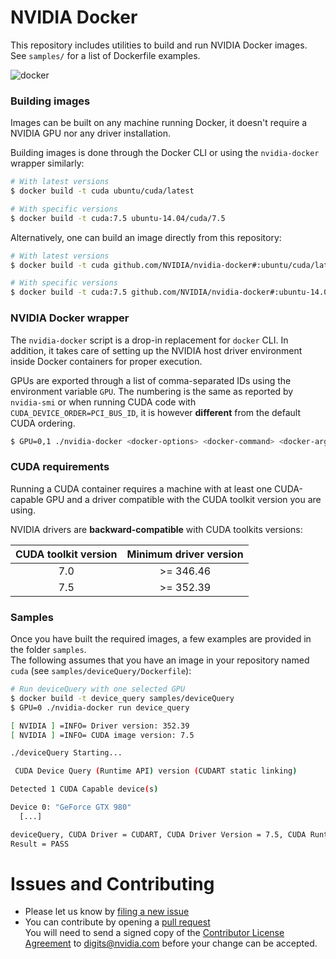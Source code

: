 # NVIDIA Docker
This repository includes utilities to build and run NVIDIA Docker images.  
See ```samples/``` for a list of Dockerfile examples.

![docker](https://cloud.githubusercontent.com/assets/3028125/10951709/c9b9dd6e-82f3-11e5-9e55-4d7ffd4f1246.png)

### Building images

Images can be built on any machine running Docker, it doesn't require a NVIDIA GPU nor any driver installation.

Building images is done through the Docker CLI or using the ```nvidia-docker``` wrapper similarly:
```sh
# With latest versions
$ docker build -t cuda ubuntu/cuda/latest
```

```sh
# With specific versions
$ docker build -t cuda:7.5 ubuntu-14.04/cuda/7.5
```

Alternatively, one can build an image directly from this repository:
```sh
# With latest versions
$ docker build -t cuda github.com/NVIDIA/nvidia-docker#:ubuntu/cuda/latest
```
```sh
# With specific versions
$ docker build -t cuda:7.5 github.com/NVIDIA/nvidia-docker#:ubuntu-14.04/cuda/7.5
```

### NVIDIA Docker wrapper

The ```nvidia-docker``` script is a drop-in replacement for ```docker``` CLI. In addition, it takes care of setting up the NVIDIA host driver environment inside Docker containers for proper execution.

GPUs are exported through a list of comma-separated IDs using the environment variable ```GPU```.
The numbering is the same as reported by ```nvidia-smi``` or when running CUDA code with ```CUDA_DEVICE_ORDER=PCI_BUS_ID```, it is however **different** from the default CUDA ordering.

```sh
$ GPU=0,1 ./nvidia-docker <docker-options> <docker-command> <docker-args>
```

### CUDA requirements

Running a CUDA container requires a machine with at least one CUDA-capable GPU and a driver compatible with the CUDA toolkit version you are using.

NVIDIA drivers are **backward-compatible** with CUDA toolkits versions:

CUDA toolkit version   | Minimum driver version
:---------------------:|:-----------------------:
  7.0                  | >= 346.46
  7.5                  | >= 352.39


### Samples

Once you have built the required images, a few examples are provided in the folder ```samples```.  
The following assumes that you have an image in your repository named ```cuda``` (see ```samples/deviceQuery/Dockerfile```):
```sh
# Run deviceQuery with one selected GPU
$ docker build -t device_query samples/deviceQuery
$ GPU=0 ./nvidia-docker run device_query

[ NVIDIA ] =INFO= Driver version: 352.39
[ NVIDIA ] =INFO= CUDA image version: 7.5

./deviceQuery Starting...

 CUDA Device Query (Runtime API) version (CUDART static linking)

Detected 1 CUDA Capable device(s)

Device 0: "GeForce GTX 980"
  [...]

deviceQuery, CUDA Driver = CUDART, CUDA Driver Version = 7.5, CUDA Runtime Version = 7.5, NumDevs = 1, Device0 = GeForce GTX 980
Result = PASS
```

# Issues and Contributing
* Please let us know by [filing a new issue](https://github.com/NVIDIA/nvidia-docker/issues/new)
* You can contribute by opening a [pull request](https://help.github.com/articles/using-pull-requests/)  
You will need to send a signed copy of the [Contributor License Agreement](CLA) to digits@nvidia.com before your change can be accepted.
